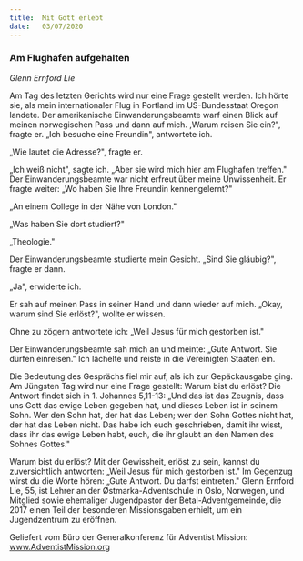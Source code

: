 ```yaml
---
title:  Mit Gott erlebt
date:   03/07/2020
---
```


### Am Flughafen aufgehalten

_Glenn Ernford Lie_

Am Tag des letzten Gerichts wird nur eine Frage gestellt werden. Ich hörte sie, als mein internationaler Flug in Portland im US-Bundesstaat Oregon landete. Der amerikanische Einwanderungsbeamte warf einen Blick auf meinen norwegischen Pass und dann auf mich. ,Warum reisen Sie ein?", fragte er. „Ich besuche eine Freundin", antwortete ich.

„Wie lautet die Adresse?", fragte er.

„Ich weiß nicht", sagte ich. „Aber sie wird mich hier am Flughafen treffen." Der Einwanderungsbeamte war nicht erfreut über meine Unwissenheit. Er fragte weiter: „Wo haben Sie Ihre Freundin kennengelernt?"

„An einem College in der Nähe von London."

„Was haben Sie dort studiert?"

„Theologie."

Der Einwanderungsbeamte studierte mein Gesicht. „Sind Sie gläubig?", fragte er dann.

„Ja", erwiderte ich.

Er sah auf meinen Pass in seiner Hand und dann wieder auf mich. „Okay, warum sind Sie erlöst?", wollte er wissen.

Ohne zu zögern antwortete ich: „Weil Jesus für mich gestorben ist."

Der Einwanderungsbeamte sah mich an und meinte: „Gute Antwort. Sie dürfen einreisen." Ich lächelte und reiste in die Vereinigten Staaten ein.

Die Bedeutung des Gesprächs fiel mir auf, als ich zur Gepäckausgabe ging. Am Jüngsten Tag wird nur eine Frage gestellt: Warum bist du erlöst? Die Antwort findet sich in 1. Johannes 5,11-13: „Und das ist das Zeugnis, dass uns Gott das ewige Leben gegeben hat, und dieses Leben ist in seinem Sohn. Wer den Sohn hat, der hat das Leben; wer den Sohn Gottes nicht hat, der hat das Leben nicht. Das habe ich euch geschrieben, damit ihr wisst, dass ihr das ewige Leben habt, euch, die ihr glaubt an den Namen des Sohnes Gottes."

Warum bist du erlöst? Mit der Gewissheit, erlöst zu sein, kannst du zuversichtlich antworten: „Weil Jesus für mich gestorben ist." Im Gegenzug wirst du die Worte hören: „Gute Antwort. Du darfst eintreten." Glenn Ernford Lie, 55, ist Lehrer an der Østmarka-Adventschule in Oslo, Norwegen, und Mitglied sowie ehemaliger Jugendpastor der Betal-Adventgemeinde, die 2017 einen Teil der besonderen Missionsgaben erhielt, um ein Jugendzentrum zu eröffnen.

Geliefert vom Büro der Generalkonferenz für Adventist Mission: www.AdventistMission.org